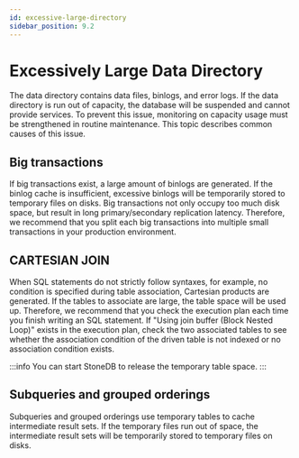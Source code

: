 ```yaml
---
id: excessive-large-directory
sidebar_position: 9.2
---
```


# Excessively Large Data Directory

The data directory contains data files, binlogs, and error logs. If the data directory is run out of capacity, the database will be suspended and cannot provide services. To prevent this issue, monitoring on capacity usage must be strengthened in routine maintenance. This topic describes common causes of this issue.
## Big transactions
If big transactions exist, a large amount of binlogs are generated. If the binlog cache is insufficient, excessive binlogs will be temporarily stored to temporary files on disks. Big transactions not only occupy too much disk space, but result in long primary/secondary replication latency. Therefore, we recommend that you split each big transactions into multiple small transactions in your production environment.
## CARTESIAN JOIN
When SQL statements do not strictly follow syntaxes, for example, no condition is specified during table association, Cartesian products are generated. If the tables to associate are large, the table space will be used up. Therefore, we recommend that you check the execution plan each time you finish writing an SQL statement. If "Using join buffer (Block Nested Loop)" exists in the execution plan, check the two associated tables to see whether the association condition of the driven table is not indexed or no association condition exists.

:::info
You can start StoneDB to release the temporary table space.
:::
## Subqueries and grouped orderings
Subqueries and grouped orderings use temporary tables to cache intermediate result sets. If the temporary files run out of space, the intermediate result sets will be temporarily stored to temporary files on disks.
